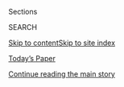 <div id="app">

<div>

<div class="NYTAppHideMasthead css-1r6wvpq e1suatyy0">

<div class="section css-ui9rw0 e1suatyy2">

<div class="css-eph4ug er09x8g0">

<div class="css-6n7j50">

</div>

<span class="css-1dv1kvn">Sections</span>

<div class="css-10488qs">

<span class="css-1dv1kvn">SEARCH</span>

</div>

[Skip to content](#site-content)[Skip to site
index](#site-index)

</div>

<div class="css-10698na e1huz5gh0">

</div>

</div>

<div id="masthead-bar-one" class="section hasLinks css-15hmgas e1csuq9d3">

<div class="css-uqyvli e1csuq9d0">

</div>

<div class="css-1uqjmks e1csuq9d1">

</div>

<div class="css-9e9ivx">

[](https://myaccount.nytimes3xbfgragh.onion/auth/login?response_type=cookie&client_id=vi)

</div>

<div class="css-1bvtpon e1csuq9d2">

[Today’s Paper](https://www.nytimes3xbfgragh.onion/section/todayspaper)

</div>

</div>

</div>

</div>

<div data-aria-hidden="false">

<div id="site-content" data-role="main">

<div id="top-wrapper" class="css-15p45cc eaca97t0" type="top">

<div id="top-slug" class="css-19x0jxb eaca97t1" hidden="">

Advertisement

</div>

[Continue reading the main
story](#after-top)

<div class="ad top-wrapper" style="text-align:center;height:100%;display:block;min-height:90px">

<div id="top" class="place-ad" data-position="top" data-size-key="top">

</div>

</div>

<div id="after-top">

</div>

</div>

<div id="byline" class="section css-15h4p1b e9abtgs0">

<div class="css-1j21atc e1svk9qx1">

<div class="css-nfcc9b e1svk9qx3">

<div class="css-cnx41t">

![Portrait of Rachel
Shorey](https://static01.graylady3jvrrxbe.onion/images/2018/06/13/multimedia/author-rachel-shorey/author-rachel-shorey-thumbLarge.jpg)

</div>

<div class="css-vl9dhg e1svk9qx5">

<div class="css-1nrhkj6 e1svk9qx6">

# Rachel Shorey

</div>

## <span></span>

Rachel Shorey is a software engineer in the Interactive News department.
She works primarily on large data collections.

</div>

</div>

</div>

<div>

<div id="mid1-wrapper" class="css-1mn4oms eaca97t0" type="rank">

<div id="mid1-slug" class="css-1tag3rd eaca97t1">

Advertisement

</div>

[Continue reading the main
story](#after-mid1)

<div id="mid1" class="ad mid1-wrapper" style="text-align:center;height:100%;display:block">

</div>

<div id="after-mid1">

</div>

</div>

</div>

<div class="css-185go5a e1o5byef0">

<div class="css-15cbhtu">

  - [Latest](#stream-panel)
  - <span class="css-6n7j50">Search</span>
    <div class="control">
    <div class="label-container css-1dv1kvn">
    Search
    </div>
    <div class="css-wm4t3d">
    **<span id="clear-search-input" class="css-1dv1kvn">Clear this text
    input</span>
    </div>
    </div>
    <span class="css-1iovbfw"></span>

<div id="stream-panel" class="section css-8msx5b e1jz0cab1">

<div class="css-13mho3u">

1.  
    
    <div class="css-1cp3ece">
    
    <div class="css-1l4spti">
    
    [](/interactive/2020/07/24/us/politics/trump-biden-campaign-donors.html)
    
    <div class="css-79elbk">
    
    ![](https://static01.graylady3jvrrxbe.onion/images/2020/07/23/us/trump-biden-campaign-donors-promo-1595561487298/trump-biden-campaign-donors-promo-1595561487298-thumbWide.jpg?quality=75&auto=webp&disable=upscale)
    
    </div>
    
    ## Trump vs. Biden: Who’s Winning the Money Race in Your ZIP Code?
    
    We tracked donations to President Trump and Joe Biden over the last
    three months, and the numbers offer another sign of the nation’s
    political divisions. See where each candidate had more donors.
    
    <div class="css-1nqbnmb ea5icrr0">
    
    By <span class="css-1n7hynb">Rachel Shorey, K.K. Rebecca Lai
    <span>and</span> Thomas
    Kaplan</span>
    
    </div>
    
    </div>
    
    <div class="css-1lc2l26 e1xfvim33">
    
    </div>
    
    </div>

2.  
    
    <div class="css-1cp3ece">
    
    <div class="css-1l4spti">
    
    [](/2020/07/21/us/politics/trump-tulsa-rally-cost.html)
    
    <div class="css-79elbk">
    
    ![](https://static01.graylady3jvrrxbe.onion/images/2020/07/21/us/politics/21campfin/21campfin-thumbWide.jpg?quality=75&auto=webp&disable=upscale)
    
    </div>
    
    ## Trump’s Tulsa Rally Drew Sparse Crowd, but It Cost $2.2 Million
    
    New campaign filings show that President Trump’s campaign paid more
    than $2.2 million for the event, which last month had a
    lower-than-expected turnout that disappointed his campaign.
    
    <div class="css-1nqbnmb ea5icrr0">
    
    By <span class="css-1n7hynb">Shane Goldmacher <span>and</span>
    Rachel
    Shorey</span>
    
    </div>
    
    </div>
    
    <div class="css-1lc2l26 e1xfvim33">
    
    </div>
    
    </div>

3.  
    
    <div class="css-1cp3ece">
    
    <div class="css-1l4spti">
    
    [](/2020/05/13/us/politics/joe-biden-donald-trump-2020.html)
    
    <div class="css-79elbk">
    
    ![](https://static01.graylady3jvrrxbe.onion/images/2020/05/13/us/politics/13biden-campaign-01/merlin_169715457_72acf7bd-2bf8-4683-8620-114f55d275de-thumbWide.jpg?quality=75&auto=webp&disable=upscale)
    
    </div>
    
    ## Biden Has an Edge on Trump. So Why Are Democrats Worried?
    
    The former vice president has unified the party and is leading in
    the polls. But some Democrats say he faces familiar challenges,
    including slow decision-making and flaws in his digital operation.
    
    <div class="css-1nqbnmb ea5icrr0">
    
    By <span class="css-1n7hynb">Katie Glueck, Lisa Lerer, Shane
    Goldmacher <span>and</span> Alexander
    Burns</span>
    
    </div>
    
    </div>
    
    <div class="css-1lc2l26 e1xfvim33">
    
    </div>
    
    </div>

4.  
    
    <div class="css-1cp3ece">
    
    <div class="css-1l4spti">
    
    [](/2020/03/21/us/politics/biden-sanders-fund-raising.html)
    
    <div class="css-79elbk">
    
    ![](https://static01.graylady3jvrrxbe.onion/images/2020/03/21/us/politics/21biden-sanders-money/merlin_170419110_06cf2f64-7e18-412a-b722-e6f2c92d1ef3-thumbWide.jpg?quality=75&auto=webp&disable=upscale)
    
    </div>
    
    ## Joe Biden’s Campaign Was Cash Poor. He Seized Control of the Nomination Anyway.
    
    New figures show just how big a financial hole the former vice
    president was in before he pulled off a remarkable turnaround in the
    Democratic race.
    
    <div class="css-1nqbnmb ea5icrr0">
    
    By <span class="css-1n7hynb">Shane Goldmacher <span>and</span>
    Rachel
    Shorey</span>
    
    </div>
    
    </div>
    
    <div class="css-1lc2l26 e1xfvim33">
    
    </div>
    
    </div>

5.  
    
    <div class="css-1cp3ece">
    
    <div class="css-1l4spti">
    
    [](/interactive/2020/02/21/us/politics/democratic-fundraising-numbers-february.html)
    
    <div class="css-79elbk">
    
    ![](https://static01.graylady3jvrrxbe.onion/images/2020/02/20/us/democratic-fundraising-numbers-february-promo-1582256389595/democratic-fundraising-numbers-february-promo-1582256389595-thumbWide-v3.png?quality=75&auto=webp&disable=upscale)
    
    </div>
    
    ## How Bloomberg Outspent His Rivals, and Sanders Outraised Them All
    
    By the end of January, Michael R. Bloomberg had spent more than four
    other leading Democratic candidates combined.
    
    <div class="css-1nqbnmb ea5icrr0">
    
    By <span class="css-1n7hynb">Sarah Almukhtar, Thomas Kaplan, K.K.
    Rebecca Lai <span>and</span> Rachel
    Shorey</span>
    
    </div>
    
    </div>
    
    <div class="css-1lc2l26 e1xfvim33">
    
    </div>
    
    </div>

6.  
    
    <div class="css-1cp3ece">
    
    <div class="css-1l4spti">
    
    [](/interactive/2020/02/01/us/politics/democratic-presidential-campaign-donors.html)
    
    <div class="css-79elbk">
    
    ![](https://static01.graylady3jvrrxbe.onion/images/2020/02/01/us/democratic-presidential-campaign-donors-promo-1580612958565/democratic-presidential-campaign-donors-promo-1580612958565-thumbWide.jpg?quality=75&auto=webp&disable=upscale)
    
    </div>
    
    ## The Donors Powering the Campaign of Bernie Sanders
    
    These maps and charts show just how much Mr. Sanders is prevailing
    in the race for donors.
    
    <div class="css-1nqbnmb ea5icrr0">
    
    By <span class="css-1n7hynb">K.K. Rebecca Lai, Josh Katz, Rachel
    Shorey, Thomas Kaplan <span>and</span> Derek
    Watkins</span>
    
    </div>
    
    </div>
    
    <div class="css-1lc2l26 e1xfvim33">
    
    </div>
    
    </div>

7.  
    
    <div class="css-1cp3ece">
    
    <div class="css-1l4spti">
    
    [](/interactive/2020/02/01/us/elections/democratic-q4-fundraising.html)
    
    <div class="css-79elbk">
    
    ![](https://static01.graylady3jvrrxbe.onion/images/2020/01/31/us/democratic-q4-fundraising-promo-1580527309552/democratic-q4-fundraising-promo-1580527309552-thumbWide-v4.jpg?quality=75&auto=webp&disable=upscale)
    
    </div>
    
    ## 2020 Democrats Went on a Spending Spree in the Final Months of 2019
    
    As the first nominating contests approached, Democratic presidential
    candidates spent millions on ads and staff in the fourth quarter of
    2019.
    
    <div class="css-1nqbnmb ea5icrr0">
    
    By <span class="css-1n7hynb">Sarah Almukhtar, Thomas Kaplan
    <span>and</span> Rachel
    Shorey</span>
    
    </div>
    
    </div>
    
    <div class="css-1lc2l26 e1xfvim33">
    
    </div>
    
    </div>

8.  
    
    <div class="css-1cp3ece">
    
    <div class="css-1l4spti">
    
    [](/2019/11/08/us/hospitals-lawsuits-medical-debt.html)
    
    <div class="css-79elbk">
    
    ![](https://static01.graylady3jvrrxbe.onion/images/2019/11/03/us/politics/00hospitals/00hospitals-thumbWide.jpg?quality=75&auto=webp&disable=upscale)
    
    </div>
    
    ## With Medical Bills Skyrocketing, More Hospitals Are Suing for Payment
    
    As deductibles and co-pays grow, insured patients owe a larger share
    of their medical bills. More and more are being taken to court.
    
    <div class="css-1nqbnmb ea5icrr0">
    
    By <span class="css-1n7hynb">Sarah
    Kliff</span>
    
    </div>
    
    </div>
    
    <div class="css-1lc2l26 e1xfvim33">
    
    </div>
    
    </div>

9.  
    
    <div class="css-1cp3ece">
    
    <div class="css-1l4spti">
    
    [](/interactive/2019/10/16/us/elections/democratic-q3-fundraising.html)
    
    <div class="css-79elbk">
    
    ![](https://static01.graylady3jvrrxbe.onion/images/2019/10/15/us/democratic-q3-fundraising-promo-1571187889375/democratic-q3-fundraising-promo-1571187889375-thumbWide-v2.jpg?quality=75&auto=webp&disable=upscale)
    
    </div>
    
    ## Who’s Up and Who’s Down in 2020 Democratic Fund-Raising
    
    Elizabeth Warren saw her fund-raising increase once again. Joseph R.
    Biden Jr. brought in less money. Bernie Sanders remains strong. New
    fund-raising numbers reveal the shifting financial fortunes of 2020
    Democrats.
    
    <div class="css-1nqbnmb ea5icrr0">
    
    By <span class="css-1n7hynb">Sarah Almukhtar, Troy Griggs, Thomas
    Kaplan <span>and</span> Rachel
    Shorey</span>
    
    </div>
    
    </div>
    
    <div class="css-1lc2l26 e1xfvim33">
    
    </div>
    
    </div>

10. 
    
    <div class="css-1cp3ece">
    
    <div class="css-1l4spti">
    
    [](/2019/09/20/us/politics/bernie-sanders-young-voters.html)
    
    <div class="css-79elbk">
    
    ![](https://static01.graylady3jvrrxbe.onion/images/2019/09/20/business/20sandersyouth-promo/20sandersyouth-promo-thumbWide-v2.jpg?quality=75&auto=webp&disable=upscale)
    
    </div>
    
    ## Young Voters Still ‘Feel the Bern,’ but Not Just for Bernie Sanders Anymore
    
    The Vermont senator benefited from a wave of enthusiasm from young
    people in 2016. Many still love him, but not him alone.
    
    <div class="css-1nqbnmb ea5icrr0">
    
    By <span class="css-1n7hynb">Sydney Ember</span>
    
    </div>
    
    </div>
    
    <div class="css-1lc2l26 e1xfvim33">
    
    </div>
    
    </div>

<div class="css-13mho3u">

<div class="css-1t62hi8">

<div class="css-1stvaey">

Show
More

<div>

<div style="border:0;clip:rect(0 0 0 0);height:1px;margin:-1px;overflow:hidden;white-space:nowrap;padding:0;width:1px;position:absolute" data-role="log" data-aria-live="assertive">

</div>

<div style="border:0;clip:rect(0 0 0 0);height:1px;margin:-1px;overflow:hidden;white-space:nowrap;padding:0;width:1px;position:absolute" data-role="log" data-aria-live="assertive">

</div>

<div style="border:0;clip:rect(0 0 0 0);height:1px;margin:-1px;overflow:hidden;white-space:nowrap;padding:0;width:1px;position:absolute" data-role="log" data-aria-live="polite">

</div>

<div style="border:0;clip:rect(0 0 0 0);height:1px;margin:-1px;overflow:hidden;white-space:nowrap;padding:0;width:1px;position:absolute" data-role="log" data-aria-live="polite">

</div>

</div>

</div>

</div>

</div>

</div>

<div class="css-g6hk37 supplemental">

<div id="mid2-wrapper" class="css-10wkyv7 eaca97t0" type="lede">

<div id="mid2-slug" class="css-1tag3rd eaca97t1">

Advertisement

</div>

[Continue reading the main
story](#after-mid2)

<div id="mid2" class="ad mid2-wrapper" style="text-align:center;height:100%;display:block;min-height:250px">

</div>

<div id="after-mid2">

</div>

</div>

## Follow Elsewhere

<div class="module-body">

  - [**<span data-aria-hidden="true">rachel\_shorey</span><span class="css-1dv1kvn">twitter
    page for rachel\_shorey</span>](https://twitter.com/rachel_shorey)

</div>

</div>

</div>

</div>

</div>

</div>

</div>

## Site Index

<div>

</div>

## Site Information Navigation

  - [© <span>2020</span> <span>The New York Times
    Company</span>](https://help.nytimes3xbfgragh.onion/hc/en-us/articles/115014792127-Copyright-notice)

<!-- end list -->

  - [NYTCo](https://www.nytco.com/)
  - [Contact
    Us](https://help.nytimes3xbfgragh.onion/hc/en-us/articles/115015385887-Contact-Us)
  - [Work with us](https://www.nytco.com/careers/)
  - [Advertise](https://nytmediakit.com/)
  - [T Brand Studio](http://www.tbrandstudio.com/)
  - [Your Ad
    Choices](https://www.nytimes3xbfgragh.onion/privacy/cookie-policy#how-do-i-manage-trackers)
  - [Privacy](https://www.nytimes3xbfgragh.onion/privacy)
  - [Terms of
    Service](https://help.nytimes3xbfgragh.onion/hc/en-us/articles/115014893428-Terms-of-service)
  - [Terms of
    Sale](https://help.nytimes3xbfgragh.onion/hc/en-us/articles/115014893968-Terms-of-sale)
  - [Site
    Map](https://spiderbites.nytimes3xbfgragh.onion)
  - [Help](https://help.nytimes3xbfgragh.onion/hc/en-us)
  - [Subscriptions](https://www.nytimes3xbfgragh.onion/subscription?campaignId=37WXW)

</div>

</div>
